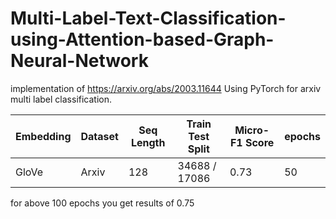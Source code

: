 # Multi-Label-Text-Classification-using-Attention-based-Graph-Neural-Network
implementation of https://arxiv.org/abs/2003.11644 Using PyTorch for arxiv multi label classification.


|Embedding	|Dataset	|Seq Length	|Train Test Split	|Micro-F1 Score| epochs
------------|---------|-----------|-----------------|--------------|--------
GloVe |	Arxiv	|128	|34688 / 17086	|0.73| 50

for above 100 epochs you get results of 0.75
